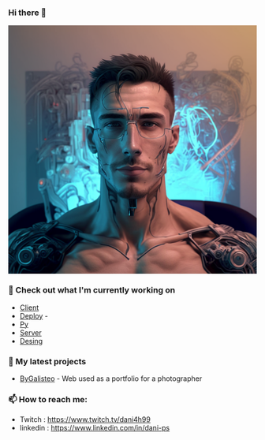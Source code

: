 ### Hi there 👋

<p align="center"><a href="#">
  <img align="center" src="./images/avatar.png" />
</a></p>



### 👷 Check out what I'm currently working on

- [Client](https://github.com/Dani-Ps/Cliente.git) 
- [Deploy](https://github.com/Dani-Ps/Despliegue.git) -  
- [Py](hhttps://github.com/Dani-Ps/HCL.git)
- [Server](https://github.com/Dani-Ps/Servidor.git)
- [Desing](https://github.com/Dani-Ps/Dise-o.git) 

### 🌱 My latest projects

- [ByGalisteo](https://github.com/Dani-Ps/Web-project-for-professional-photographer.git) - Web used as a portfolio for a photographer


### 📫 How to reach me:

  - Twitch    : <https://www.twitch.tv/dani4h99>
  - linkedin   : <https://www.linkedin.com/in/dani-ps>

